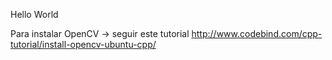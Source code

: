 Hello World

Para instalar OpenCV -> seguir este tutorial
http://www.codebind.com/cpp-tutorial/install-opencv-ubuntu-cpp/ 
